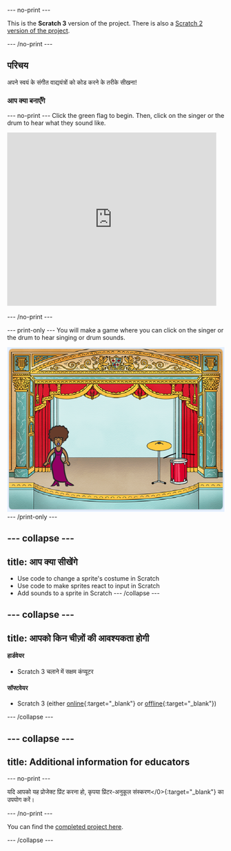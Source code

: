 \--- no-print \---

This is the **Scratch 3** version of the project. There is also a [Scratch 2 version of the project](https://projects.raspberrypi.org/en/projects/rock-band-scratch2).

\--- /no-print \---

## परिचय

अपने स्वयं के संगीत वाद्ययंत्रों को कोड करने के तरीके सीखना!

### आप क्या बनाएँगे

\--- no-print \--- Click the green flag to begin. Then, click on the singer or the drum to hear what they sound like.

<div class="scratch-preview">
  <iframe allowtransparency="true" width="485" height="402" src="https://scratch.mit.edu/projects/embed/276872220/?autostart=false" frameborder="0" scrolling="no"></iframe>
</div>

\--- /no-print \---

\--- print-only \--- You will make a game where you can click on the singer or the drum to hear singing or drum sounds.

![game screenshot](images/demo.png) \--- /print-only \---

## \--- collapse \---

## title: आप क्या सीखेंगे

+ Use code to change a sprite's costume in Scratch
+ Use code to make sprites react to input in Scratch
+ Add sounds to a sprite in Scratch \--- /collapse \---

## \--- collapse \---

## title: आपको किन चीज़ों की आवश्यकता होगी

#### हार्डवेयर

+ Scratch 3 चलाने में सक्षम कंप्यूटर

#### सॉफ्टवेयर

+ Scratch 3 (either [online](http://rpf.io/scratchon){:target="_blank"} or [offline](http://rpf.io/scratchoff){:target="_blank"})

\--- /collapse \---

## \--- collapse \---

## title: Additional information for educators

\--- no-print \---

यदि आपको यह प्रोजेक्ट प्रिंट करना हो, कृपया </a>प्रिंटर-अनुकूल संस्करण</0>{:target="_blank"} का उपयोग करें।

\--- /no-print \---

You can find the [completed project here](http://rpf.io/p/en/rock-band-get).

\--- /collapse \---
